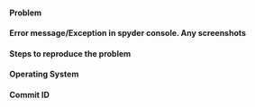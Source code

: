 #### Problem

#### Error message/Exception in spyder console. Any screenshots

#### Steps to reproduce the problem

#### Operating System

#### Commit ID
